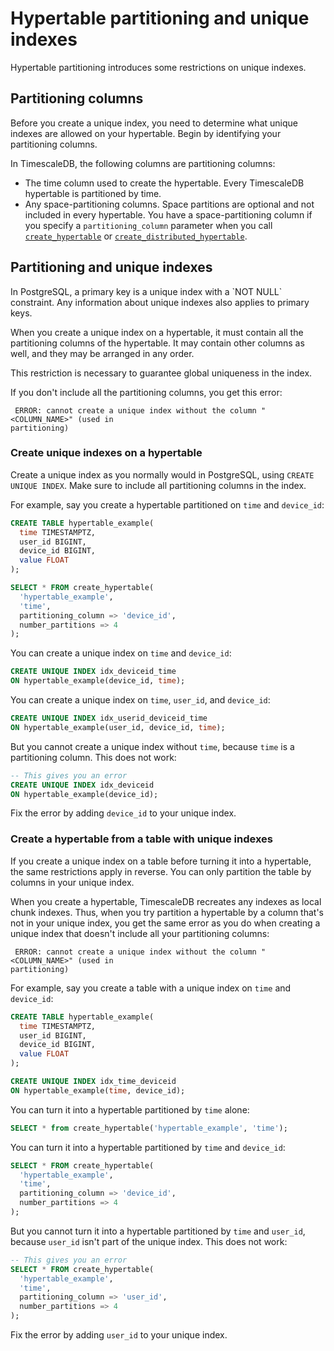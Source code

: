 # Hypertable partitioning and unique indexes
Hypertable partitioning introduces some restrictions on unique indexes.

## Partitioning columns
Before you create a unique index, you need to determine what unique indexes are allowed on your
hypertable. Begin by identifying your partitioning columns.

In TimescaleDB, the following columns are partitioning columns:
*   The time column used to create the hypertable. Every TimescaleDB hypertable
    is partitioned by time.
*   Any space-partitioning columns. Space partitions are optional and not
    included in every hypertable. You have a space-partitioning column if you
    specify a `partitioning_column` parameter when you call
    [`create_hypertable`][create_hypertable] or
    [`create_distributed_hypertable`][create_distributed_hypertable].

## Partitioning and unique indexes

<highlight type="note">
In PostgreSQL, a primary key is a unique index with a `NOT NULL` constraint.
Any information about unique indexes also applies to primary keys.
</highlight>

When you create a unique index on a hypertable, it must contain all the
partitioning columns of the hypertable. It may contain other columns as well,
and they may be arranged in any order.

This restriction is necessary to guarantee global uniqueness in the index.
<!--TODO: PR for link destination to be merged
For more information, see the section on [indexes in hypertables][local-indexes].
-->

If you don't include all the partitioning columns, you get this error:
```
 ERROR: cannot create a unique index without the column "<COLUMN_NAME>" (used in
partitioning) 
```

### Create unique indexes on a hypertable
Create a unique index as you normally would in PostgreSQL, using `CREATE UNIQUE
INDEX`. Make sure to include all partitioning columns in the index.

For example, say you create a hypertable partitioned on `time` and
`device_id`:
```sql
CREATE TABLE hypertable_example(
  time TIMESTAMPTZ,
  user_id BIGINT,
  device_id BIGINT,
  value FLOAT
);

SELECT * FROM create_hypertable(
  'hypertable_example',
  'time',
  partitioning_column => 'device_id',
  number_partitions => 4
);
```

You can create a unique index on `time` and `device_id`:
```sql
CREATE UNIQUE INDEX idx_deviceid_time
ON hypertable_example(device_id, time);
```

You can create a unique index on `time`, `user_id`, and `device_id`:
```sql
CREATE UNIQUE INDEX idx_userid_deviceid_time
ON hypertable_example(user_id, device_id, time);
```

But you cannot create a unique index without `time`, because `time` is a
partitioning column. This does not work:
```sql
-- This gives you an error
CREATE UNIQUE INDEX idx_deviceid
ON hypertable_example(device_id);
```

Fix the error by adding `device_id` to your unique index.

### Create a hypertable from a table with unique indexes
If you create a unique index on a table before turning it into a hypertable, the
same restrictions apply in reverse. You can only partition the table by columns
in your unique index.

When you create a hypertable, TimescaleDB recreates any indexes as local chunk
indexes. Thus, when you try partition a hypertable by a column that's not in
your unique index, you get the same error as you do when creating a unique index
that doesn't include all your partitioning columns:
```
 ERROR: cannot create a unique index without the column "<COLUMN_NAME>" (used in
partitioning) 
```

For example, say you create a table with a unique index on `time` and
`device_id`:
```sql
CREATE TABLE hypertable_example(
  time TIMESTAMPTZ,
  user_id BIGINT,
  device_id BIGINT,
  value FLOAT
);

CREATE UNIQUE INDEX idx_time_deviceid
ON hypertable_example(time, device_id);
```

You can turn it into a hypertable partitioned by `time` alone:
```sql
SELECT * from create_hypertable('hypertable_example', 'time');
```

You can turn it into a hypertable partitioned by `time` and `device_id`:
```sql
SELECT * FROM create_hypertable(
  'hypertable_example',
  'time',
  partitioning_column => 'device_id',
  number_partitions => 4
);
```

But you cannot turn it into a hypertable partitioned by `time` and `user_id`,
because `user_id` isn't part of the unique index. This does not work:
```sql
-- This gives you an error
SELECT * FROM create_hypertable(
  'hypertable_example',
  'time',
  partitioning_column => 'user_id',
  number_partitions => 4
);
```

Fix the error by adding `user_id` to your unique index.

[create_hypertable]: /api/:currentVersion:/hypertable/create_hypertable/
[create_distributed_hypertable]: /api/:currentVersion:/distributed-hypertables/create_distributed_hypertable/